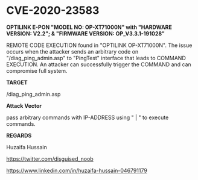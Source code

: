 # CVE-2020-23583

**OPTILINK E-PON "MODEL NO: OP-XT71000N" with "HARDWARE VERSION: V2.2"; & "FIRMWARE VERSION: OP_V3.3.1-191028"**  

REMOTE CODE EXECUTION found in "OPTILINK OP-XT71000N". The issue occurs when the attacker sends an arbitrary code on "/diag_ping_admin.asp" to "PingTest" interface that leads to COMMAND EXECUTION. An attacker can successfully trigger the COMMAND and can compromise full system.

**TARGET**

/diag_ping_admin.asp

**Attack Vector**

pass arbitrary commands with IP-ADDRESS using " | " to execute commands.

**REGARDS**

Huzaifa Hussain

https://twitter.com/disguised_noob

https://www.linkedin.com/in/huzaifa-hussain-046791179
